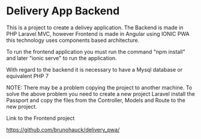 # Delivery App Backend

This is a project to create a delivey application. 
The Backend is made in PHP Laravel MVC, however Frontend is made in Angular using IONIC PWA this technology uses components based architecture.

To run the frontend application you must run the command "npm install" and later "ionic serve" to run the application.

With regard to the backend it is necessary to have a Mysql database or equivalent PHP 7

NOTE: There may be a problem copying the project to another machine. To solve the above problem you need to create a new project Laravel install the Passport and copy the files from the Controller, Models and Route to the new project.

Link to the Frontend project

https://github.com/brunohauck/delivery_pwa/
